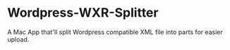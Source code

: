 Wordpress-WXR-Splitter
======================

A Mac App that'll split Wordpress compatible XML file into parts for easier upload.